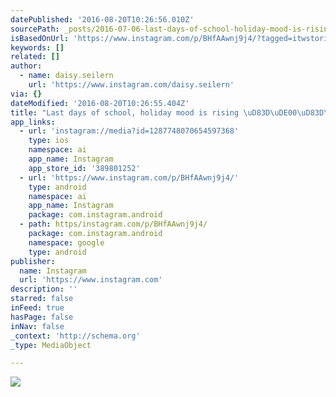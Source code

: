```yaml
---
datePublished: '2016-08-20T10:26:56.010Z'
sourcePath: _posts/2016-07-06-last-days-of-school-holiday-mood-is-rising.md
isBasedOnUrl: 'https://www.instagram.com/p/BHfAAwnj9j4/?tagged=itwstories'
keywords: []
related: []
author:
  - name: daisy.seilern
    url: 'https://www.instagram.com/daisy.seilern'
via: {}
dateModified: '2016-08-20T10:26:55.404Z'
title: "Last days of school, holiday mood is rising \uD83D\uDE00\uD83D\uDC4D\uD83C\uDFFB"
app_links:
  - url: 'instagram://media?id=1287748070654597368'
    type: ios
    namespace: ai
    app_name: Instagram
    app_store_id: '389801252'
  - url: 'https://www.instagram.com/p/BHfAAwnj9j4/'
    type: android
    namespace: ai
    app_name: Instagram
    package: com.instagram.android
  - path: https/instagram.com/p/BHfAAwnj9j4/
    package: com.instagram.android
    namespace: google
    type: android
publisher:
  name: Instagram
  url: 'https://www.instagram.com'
description: ''
starred: false
inFeed: true
hasPage: false
inNav: false
_context: 'http://schema.org'
_type: MediaObject

---
```

![](https://imgflo.herokuapp.com/graph/vahj1ThiexotieMo/6c4d3278eaea3a402a22c64f8cb267a2/croprotate.png?cropheight=489&cropwidth=825&degrees=0&input=https%3A%2F%2Fthe-grid-user-content.s3-us-west-2.amazonaws.com%2F43e96491-dff8-4d0d-8301-c705078c76b7.png&x=0&y=165)
